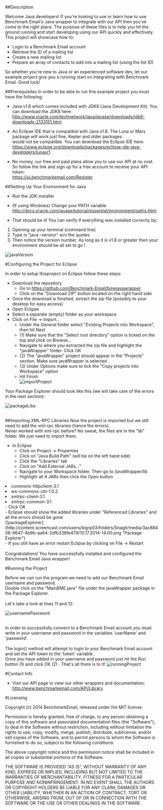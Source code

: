 ##Description

Welcome Java developers! If you're looking to use or learn how to use Benchmark Email's Java wrapper to integrate with our API then you've come to the right place.
The purpose of these files is to help you hit the ground running and start developing using our API quickly and effectively. This project will showcase how to:

- Login to a Benchmark Email account<br>
- Retrieve the ID of a mailing list <br>
- Create a new mailing list<br>
- Prepare an array of contacts to add into a mailing list (using the list ID)<br>

So whether you're new to Java or an experienced software dev, let our example project give you a running start on integrating with Benchmark Email.
Good luck! 

##Prerequisites
In order to be able to run this example project you must have the following:

- Java v1.8 which comes included with JDK8 (Java Development Kit). You can download the JDK8 here:
http://www.oracle.com/technetwork/java/javase/downloads/jdk8-downloads-2133151.html

- An Eclipse IDE that is compatible with Java v1.8. The Luna or Mars package will work just fine, Kepler and older packages<br>
  would not be compatible. You can download the Eclipse IDE here: <br> 
https://www.eclipse.org/downloads/packages/eclipse-ide-java-developers/lunasr1

- No money, our free and paid plans allow you to use our API at no cost. So follow the link and sign up for a free account to receive your API token:<br>
https://ui.benchmarkemail.com/Register

##Setting Up Your Environment for Java 
- Run the JDK installer
- (If using Windows) Change your PATH variable<br>
http://docs.oracle.com/javase/tutorial/essential/environment/paths.html 

- That should be it! You can verify if everything was installed correctly by: <br>
1) Opening up your terminal (command line) <br>
2) Type in "java -version" w/o the quotes <br>
3) Then notice the version number. As long as it is v1.8 or greater then your environment should be all set to go ! <br>
 
 ![javaVersion](http://content.screencast.com/users/bigrp03/folders/Snagit/media/726afb28-6dda-470b-980b-98e1046cd57f/10.10.2014-12.19.png "Java -version")
 
#Configuring the Project for Eclipse 

In order to setup thisproject on Eclipse follow these steps: <br>

- Download the repository<br>
	- Go to https://github.com/Benchmark-Email/bmejavawrapper
	- Click on the "Download ZIP" button located on the right hand side 
- Once the download is finished, extract the zip file (possibly to your desktop for easy access)<br>
- Open Eclipse <br>
- Select a separate (empty) folder as your workspace<br>
- Click on File -> Import... <br>
	- Under the General folder select "Existing Projects into Workspace", then hit Next <br>
	- (1) Make sure that the "Select root directory" option is ticked on the top and click on Browse...<br>
	- Navigate to where you extracted the zip file and highlight the "javaWrapper" folder. Click OK<br>
	- (2) The "javaWrapper" project should appear in the "Projects" section. Make sure javaWrapper is selected<br>
	- (3) Under Options make sure to tick the "Copy projects into Workspace" option<br> 
	- Hit Finish <br>
![importProject](http://content.screencast.com/users/bmeScreens/folders/Snagit/media/d7a4e199-6f4c-4a4e-b9de-7b9aa6b051e2/2014-10-21_14-17-46.png "importProject")

Your Package Explorer should look like this (we will take care of the errors in the next section):<br>

![packageLibs](http://content.screencast.com/users/bigrp03/folders/Snagit/media/716ad428-856c-4afa-90e8-592c2b126e58/10.17.2014-15.22.png "packageWithoutLibs")


<br>
##Importing XML-RPC Libraries
Now the project is imported but we still need to add the xml-rpc libraries (hence the errors).<br>
Never worked with xml-rpc before? No sweat, the files are in the "lib" folder. We just need to import them. <br>

- In Eclipse <br>
	- Click on Project -> Properties <br>
	- Click on "Java Build Path" (will be on the left hand side) <br>
	- Click the "Libraries" tab <br>
	- Click on "Add External JARs..." <br>
	- Navigate to your Workspace folder. Then go to /javaWrapper/lib <br>
	- Highlight all 4 JARs then click the Open button<br>
	<OL>
 <LI>commons-httpclient-3.1<br>
 <LI>ws-commons-util-1.0.2<br>
 <LI>xmlrpc-client-3.1<br>
 <LI>xmlrpc-common-3.1<br>
 </OL>
	- Click OK <br>
	- Eclipse should show the added libraries under "Referenced Libraries" and all the errors should be gone <br>
	![packageExplorer](http://content.screencast.com/users/bigrp03/folders/Snagit/media/3ac88408-9647-4b9b-aa64-2dfb338fe479/10.17.2014-14.00.png "Package Explorer")
<br>
- If you still have an error restart Eclipse by clicking on File -> Restart<br><br> 
Congratulations! You have successfully installed and configured the Benchmark Email Java wrapper! 

#Running the Project

Before we can run the program we need to add our Benchmark Email username and password.<br>
Double click on the "MainBME.java" file under the javaWrapper package in the Package Explorer. <br>
<br>Let's take a look at lines 11 and 12:

![usernamePassword](http://content.screencast.com/users/bigrp03/folders/Snagit/media/d520646e-9ec3-400b-b804-31401a61ea99/10.17.2014-15.29.png "userNamePassword")

<br>In order to successfully connect to a Benchmark Email account you must write in your username and password in the variables 'userName' and 'password'.<br>
<br>The login() method will attempt to login to your Benchmark Email account and set the API token to the 'token' variable. <br> 
Once you have added in your username and password just hit the Run button (1) and click OK (2) . That's all there is to it! 
![runningProject](http://content.screencast.com/users/bmeScreens/folders/Snagit/media/1871faf5-8bd0-4a58-b8c2-7711d86823a9/2014-10-21_14-44-33.png "Running Project") 


#Contact Info 

- Visit our API page to view our other wrappers and documentation:<br>
	http://www.benchmarkemail.com/API/Library


#Licensing 

Copyright (c) 2014 BenchmarkEmail, released under the MIT license

Permission is hereby granted, free of charge, to any person
obtaining a copy of this software and associated documentation
files (the "Software"), to deal in the Software without
restriction, including without limitation the rights to use,
copy, modify, merge, publish, distribute, sublicense, and/or sell
copies of the Software, and to permit persons to whom the
Software is furnished to do so, subject to the following
conditions:

The above copyright notice and this permission notice shall be
included in all copies or substantial portions of the Software.

THE SOFTWARE IS PROVIDED "AS IS", WITHOUT WARRANTY OF ANY KIND,
EXPRESS OR IMPLIED, INCLUDING BUT NOT LIMITED TO THE WARRANTIES
OF MERCHANTABILITY, FITNESS FOR A PARTICULAR PURPOSE AND
NONINFRINGEMENT. IN NO EVENT SHALL THE AUTHORS OR COPYRIGHT
HOLDERS BE LIABLE FOR ANY CLAIM, DAMAGES OR OTHER LIABILITY,
WHETHER IN AN ACTION OF CONTRACT, TORT OR OTHERWISE, ARISING
FROM, OUT OF OR IN CONNECTION WITH THE SOFTWARE OR THE USE OR
OTHER DEALINGS IN THE SOFTWARE.